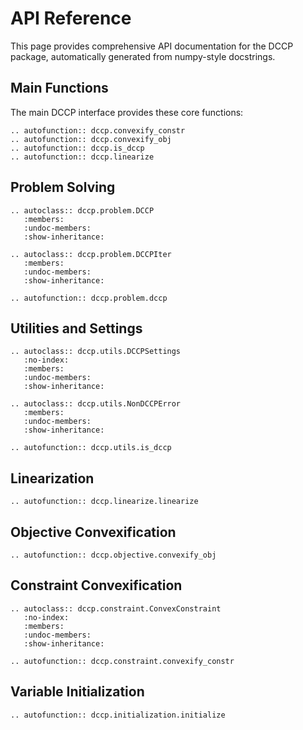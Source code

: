 # API Reference

This page provides comprehensive API documentation for the DCCP package, automatically generated from numpy-style docstrings.

## Main Functions

The main DCCP interface provides these core functions:

```{eval-rst}
.. autofunction:: dccp.convexify_constr
.. autofunction:: dccp.convexify_obj
.. autofunction:: dccp.is_dccp
.. autofunction:: dccp.linearize
```

## Problem Solving

```{eval-rst}
.. autoclass:: dccp.problem.DCCP
   :members:
   :undoc-members:
   :show-inheritance:

.. autoclass:: dccp.problem.DCCPIter
   :members:
   :undoc-members:
   :show-inheritance:

.. autofunction:: dccp.problem.dccp
```

## Utilities and Settings

```{eval-rst}
.. autoclass:: dccp.utils.DCCPSettings
   :no-index:
   :members:
   :undoc-members:
   :show-inheritance:

.. autoclass:: dccp.utils.NonDCCPError
   :members:
   :undoc-members:
   :show-inheritance:

.. autofunction:: dccp.utils.is_dccp
```

## Linearization

```{eval-rst}
.. autofunction:: dccp.linearize.linearize
```

## Objective Convexification

```{eval-rst}
.. autofunction:: dccp.objective.convexify_obj
```

## Constraint Convexification

```{eval-rst}
.. autoclass:: dccp.constraint.ConvexConstraint
   :no-index:
   :members:
   :undoc-members:
   :show-inheritance:

.. autofunction:: dccp.constraint.convexify_constr
```

## Variable Initialization

```{eval-rst}
.. autofunction:: dccp.initialization.initialize
```
